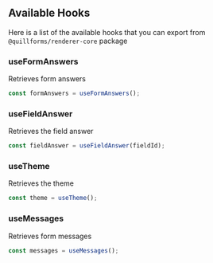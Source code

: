 ## Available Hooks

Here is a list  of the available hooks that you can export from `@quillforms/renderer-core` package

### useFormAnswers

Retrieves form answers
```js
const formAnswers = useFormAnswers();
```

### useFieldAnswer

Retrieves the field answer
```js
const fieldAnswer = useFieldAnswer(fieldId);
```

### useTheme

Retrieves the theme
```js
const theme = useTheme();
```

### useMessages

Retrieves form messages
```js
const messages = useMessages();
```

